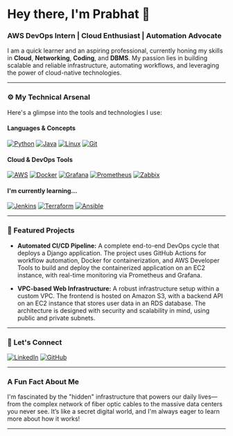 # Hey there, I'm Prabhat 👋

### AWS DevOps Intern | Cloud Enthusiast | Automation Advocate

I am a quick learner and an aspiring professional, currently honing my skills in **Cloud**, **Networking**, **Coding**, and **DBMS**. My passion lies in building scalable and reliable infrastructure, automating workflows, and leveraging the power of cloud-native technologies.

---

### ⚙️ My Technical Arsenal

Here's a glimpse into the tools and technologies I use:

#### Languages & Concepts
[![Python](https://img.shields.io/badge/Python-3776AB?style=for-the-badge&logo=python&logoColor=white)](https://www.python.org/)
[![Java](https://img.shields.io/badge/Java-007396?style=for-the-badge&logo=java&logoColor=white)](https://www.java.com/en/)
[![Linux](https://img.shields.io/badge/Linux-FCC624?style=for-the-badge&logo=linux&logoColor=black)](https://www.linux.org/)
[![Git](https://img.shields.io/badge/Git-F05032?style=for-the-badge&logo=git&logoColor=white)](https://git-scm.com/)

#### Cloud & DevOps Tools
[![AWS](https://img.shields.io/badge/AWS-232F3E?style=for-the-badge&logo=amazon-aws&logoColor=white)](https://aws.amazon.com/)
[![Docker](https://img.shields.io/badge/Docker-2496ED?style=for-the-badge&logo=docker&logoColor=white)](https://www.docker.com/)
[![Grafana](https://img.shields.io/badge/Grafana-F46800?style=for-the-badge&logo=grafana&logoColor=white)](https://grafana.com/)
[![Prometheus](https://img.shields.io/badge/Prometheus-E6522C?style=for-the-badge&logo=prometheus&logoColor=white)](https://prometheus.io/)
[![Zabbix](https://img.shields.io/badge/Zabbix-E6263A?style=for-the-badge&logo=zabbix&logoColor=white)](https://www.zabbix.com/)

#### I'm currently learning...
[![Jenkins](https://img.shields.io/badge/Jenkins-D24939?style=for-the-badge&logo=jenkins&logoColor=white)](https://www.jenkins.io/)
[![Terraform](https://img.shields.io/badge/Terraform-7B42BC?style=for-the-badge&logo=terraform&logoColor=white)](https://www.terraform.io/)
[![Ansible](https://img.shields.io/badge/Ansible-EE0000?style=for-the-badge&logo=ansible&logoColor=white)](https://www.ansible.com/)

---

### 🚀 Featured Projects

- **Automated CI/CD Pipeline:** A complete end-to-end DevOps cycle that deploys a Django application. The project uses GitHub Actions for workflow automation, Docker for containerization, and AWS Developer Tools to build and deploy the containerized application on an EC2 instance, with real-time monitoring via Prometheus and Grafana.

- **VPC-based Web Infrastructure:** A robust infrastructure setup within a custom VPC. The frontend is hosted on Amazon S3, with a backend API on an EC2 instance that stores user data in an RDS database. The architecture is designed with security and scalability in mind, using public and private subnets.

---

### 🤝 Let's Connect

[![LinkedIn](https://img.shields.io/badge/LinkedIn-0A66C2?style=for-the-badge&logo=linkedin&logoColor=white)](https://www.linkedin.com/in/your_username/)
[![GitHub](https://img.shields.io/badge/GitHub-181717?style=for-the-badge&logo=github&logoColor=white)](https://github.com/Prabhat-0404/)

---

### A Fun Fact About Me
I'm fascinated by the "hidden" infrastructure that powers our daily lives—from the complex network of fiber optic cables to the massive data centers you never see. It’s like a secret digital world, and I'm always eager to learn more about how it works!

---
